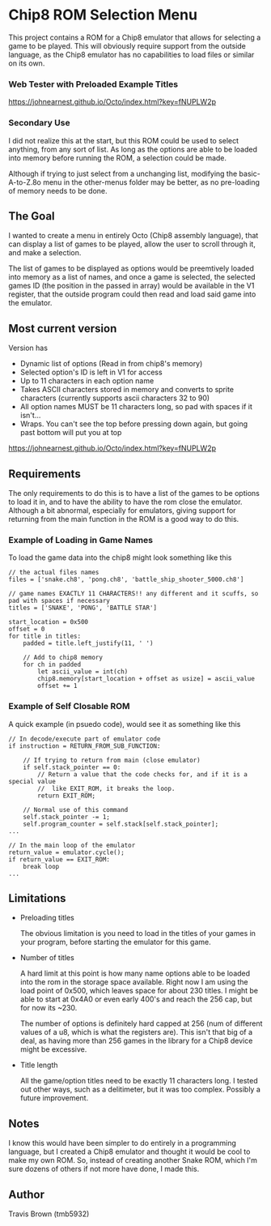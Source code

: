 # Chip8 ROM Selection Menu
This project contains a ROM for a Chip8 emulator that allows for selecting a game to be played. This will obviously require support from the outside language, as the Chip8 emulator has no capabilities to load files or similar on its own.

### Web Tester with Preloaded Example Titles
https://johnearnest.github.io/Octo/index.html?key=fNUPLW2p

### Secondary Use
I did not realize this at the start, but this ROM could be used to select anything, from any sort of list. As long as the options are able to be loaded into memory before running the ROM, a selection could be made.

Although if trying to just select from a unchanging list, modifying the basic-A-to-Z.8o menu in the other-menus folder may be better, as no pre-loading of memory needs to be done.

## The Goal
I wanted to create a menu in entirely Octo (Chip8 assembly language), that can display a list of games to be played, allow the user to scroll through it, and make a selection.

The list of games to be displayed as options would be preemtively loaded into memory as a list of names, and once a game is selected, the selected games ID (the position in the passed in array) would be available in the V1 register, that the outside program could then read and load said game into the emulator.

## Most current version
Version has
- Dynamic list of options (Read in from chip8's memory)
- Selected option's ID is left in V1 for access
- Up to 11 characters in each option name
- Takes ASCII characters stored in memory and converts to sprite characters (currently supports ascii characters 32 to 90)
- All option names MUST be 11 characters long, so pad with spaces if it isn't...
- Wraps. You can't see the top before pressing down again, but going past bottom will put you at top

https://johnearnest.github.io/Octo/index.html?key=fNUPLW2p

## Requirements
The only requirements to do this is to have a list of the games to be options to load it in, and to have the ability to have the rom close the emulator. Although a bit abnormal, especially for emulators, giving support for returning from the main function in the ROM is a good way to do this.


### Example of Loading in Game Names
To load the game data into the chip8 might look something like this
```
// the actual files names
files = ['snake.ch8', 'pong.ch8', 'battle_ship_shooter_5000.ch8']

// game names EXACTLY 11 CHARACTERS!! any different and it scuffs, so pad with spaces if necessary
titles = ['SNAKE', 'PONG', 'BATTLE STAR']

start_location = 0x500
offset = 0
for title in titles:
    padded = title.left_justify(11, ' ')

    // Add to chip8 memory
    for ch in padded
        let ascii_value = int(ch)
        chip8.memory[start_location + offset as usize] = ascii_value
        offset += 1
```

### Example of Self Closable ROM
A quick example (in psuedo code), would see it as something like this

```
// In decode/execute part of emulator code
if instruction = RETURN_FROM_SUB_FUNCTION:

    // If trying to return from main (close emulator)
    if self.stack_pointer == 0:
        // Return a value that the code checks for, and if it is a special value
        //  like EXIT_ROM, it breaks the loop.
        return EXIT_ROM;

    // Normal use of this command
    self.stack_pointer -= 1;              
    self.program_counter = self.stack[self.stack_pointer];
...

// In the main loop of the emulator
return_value = emulator.cycle();
if return_value == EXIT_ROM:
    break loop
...
```

## Limitations
- Preloading titles

    The obvious limitation is you need to load in the titles of your games in your program, before starting the emulator for this game. 

- Number of titles

    A hard limit at this point is how many name options able to be loaded into the rom in the storage space available. Right now I am using the load point of 0x500, which leaves space for about 230 titles. I might be able to start at 0x4A0 or even early 400's and reach the 256 cap, but for now its ~230.

    The number of options is definitely hard capped at 256 (num of different values of a u8, which is what the registers are). This isn't that big of a deal, as having more than 256 games in the library for a Chip8 device might be excessive.

- Title length

    All the game/option titles need to be exactly 11 characters long. I tested out other ways, such as a delitimeter, but it was too complex. Possibly a future improvement.

## Notes
I know this would have been simpler to do entirely in a programming language, but I created a Chip8 emulator and thought it would be cool to make my own ROM. So, instead of creating another Snake ROM, which I'm sure dozens of others if not more have done, I made this.

## Author
Travis Brown (tmb5932)
